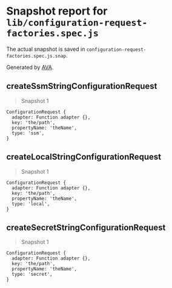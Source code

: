 # Snapshot report for `lib/configuration-request-factories.spec.js`

The actual snapshot is saved in `configuration-request-factories.spec.js.snap`.

Generated by [AVA](https://avajs.dev).

## createSsmStringConfigurationRequest

> Snapshot 1

    ConfigurationRequest {
      adapter: Function adapter {},
      key: 'the/path',
      propertyName: 'theName',
      type: 'ssm',
    }

## createLocalStringConfigurationRequest

> Snapshot 1

    ConfigurationRequest {
      adapter: Function adapter {},
      key: 'the/path',
      propertyName: 'theName',
      type: 'local',
    }

## createSecretStringConfigurationRequest

> Snapshot 1

    ConfigurationRequest {
      adapter: Function adapter {},
      key: 'the/path',
      propertyName: 'theName',
      type: 'secret',
    }
